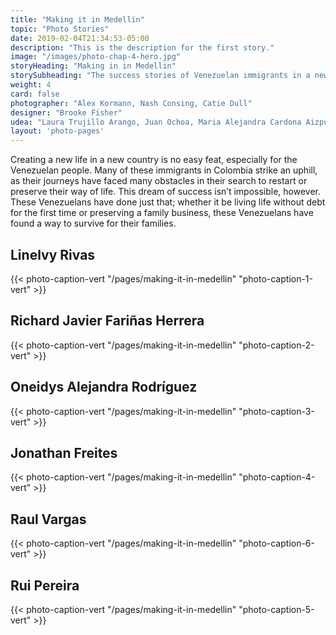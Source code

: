 ```yaml
---
title: "Making it in Medellín"
topic: "Photo Stories"
date: 2019-02-04T21:34:53-05:00
description: "This is the description for the first story."
image: "/images/photo-chap-4-hero.jpg"
storyHeading: "Making in in Medellin"
storySubheading: "The success stories of Venezuelan immigrants in a new country"
weight: 4
card: false
photographer: "Alex Kormann, Nash Consing, Catie Dull"
designer: "Brooke Fisher"
udea: "Laura Trujillo Arango, Juan Ochoa, Maria Alejandra Cardona Aizpurua"
layout: 'photo-pages'
---
```


Creating a new life in a new country is no easy feat, especially for the Venezuelan people. Many of these immigrants in Colombia strike an uphill, as their journeys have faced many obstacles in their search to restart or preserve their way of life. This dream of success isn’t impossible, however. These Venezuelans have done just that; whether it be living life without debt for the first time or preserving a family business, these Venezuelans have found a way to survive for their families.

<div class="photo__line"></div>

<h2 class="photo__subhead flex">Linelvy Rivas</h2>
{{< photo-caption-vert "/pages/making-it-in-medellin" "photo-caption-1-vert" >}}

<div class="photo__line"></div>

<h2 class="photo__subhead flex">Richard Javier Fariñas Herrera</h2>
{{< photo-caption-vert "/pages/making-it-in-medellin" "photo-caption-2-vert" >}}

<div class="photo__line"></div>

<h2 class="photo__subhead flex">Oneidys Alejandra Rodríguez</h2>
{{< photo-caption-vert "/pages/making-it-in-medellin" "photo-caption-3-vert" >}}

<div class="photo__line"></div>

<h2 class="photo__subhead flex">Jonathan Freites</h2>
{{< photo-caption-vert "/pages/making-it-in-medellin" "photo-caption-4-vert" >}}

<div class="photo__line"></div>

<h2 class="photo__subhead flex">Raul Vargas</h2>
{{< photo-caption-vert "/pages/making-it-in-medellin" "photo-caption-6-vert" >}}

<div class="photo__line"></div>

<h2 class="photo__subhead flex">Rui Pereira</h2>
{{< photo-caption-vert "/pages/making-it-in-medellin" "photo-caption-5-vert" >}}
